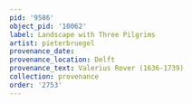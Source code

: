 ```yaml
---
pid: '9586'
object_pid: '10062'
label: Landscape with Three Pilgrims
artist: pieterbruegel
provenance_date:
provenance_location: Delft
provenance_text: Valerius Rover (1636-1739)
collection: provenance
order: '2753'
---
```

